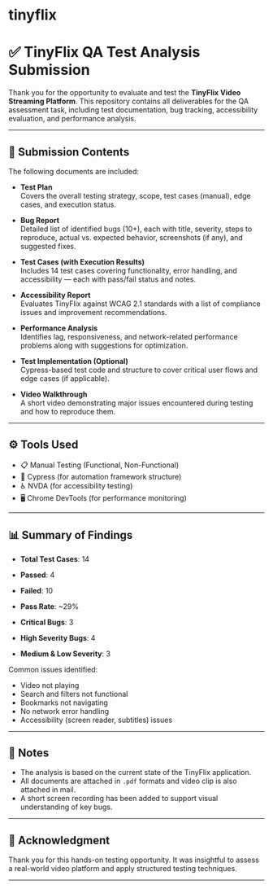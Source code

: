 # tinyflix
# ✅ TinyFlix QA Test Analysis Submission

Thank you for the opportunity to evaluate and test the **TinyFlix Video Streaming Platform**. This repository contains all deliverables for the QA assessment task, including test documentation, bug tracking, accessibility evaluation, and performance analysis.

---

## 📁 Submission Contents

The following documents are included:

- **Test Plan**  
  Covers the overall testing strategy, scope, test cases (manual), edge cases, and execution status.

- **Bug Report**  
  Detailed list of identified bugs (10+), each with title, severity, steps to reproduce, actual vs. expected behavior, screenshots (if any), and suggested fixes.

- **Test Cases (with Execution Results)**  
  Includes 14 test cases covering functionality, error handling, and accessibility — each with pass/fail status and notes.

- **Accessibility Report**  
  Evaluates TinyFlix against WCAG 2.1 standards with a list of compliance issues and improvement recommendations.

- **Performance Analysis**  
  Identifies lag, responsiveness, and network-related performance problems along with suggestions for optimization.

- **Test Implementation (Optional)**  
  Cypress-based test code and structure to cover critical user flows and edge cases (if applicable).

- **Video Walkthrough**  
  A short video demonstrating major issues encountered during testing and how to reproduce them.

---

## ⚙️ Tools Used

- 📋 Manual Testing (Functional, Non-Functional)
- 🧪 Cypress (for automation framework structure)
- ♿ NVDA (for accessibility testing)
- 🖥 Chrome DevTools (for performance monitoring)

---

## 📊 Summary of Findings

- **Total Test Cases**: 14  
- **Passed**: 4  
- **Failed**: 10  
- **Pass Rate**: ~29%

- **Critical Bugs**: 3  
- **High Severity Bugs**: 4  
- **Medium & Low Severity**: 3  

Common issues identified:
- Video not playing
- Search and filters not functional
- Bookmarks not navigating
- No network error handling
- Accessibility (screen reader, subtitles) issues

---

## 📌 Notes

- The analysis is based on the current state of the TinyFlix application.
- All documents are attached in  `.pdf` formats and video clip is also attached in mail.
- A short screen recording has been added to support visual understanding of key bugs.

---

## 🙏 Acknowledgment

Thank you for this hands-on testing opportunity. It was insightful to assess a real-world video platform and apply structured testing techniques.

---

            
